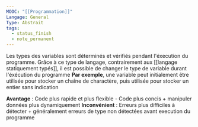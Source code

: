 ```yaml
---
MOOC: "[[Programmation]]"
Langage: General
Type: Abstrait
tags:
  - status_finish
  - note_permanent
---
```

Les types des variables sont déterminés et vérifiés pendant l'éxecution du programme. Grâce à ce type de langage, contrairement aux [[langage statiquement typés]], il est possible de changer le type de variable durant l'éxécution du programme
**Par exemple**, une variable peut initialement être utilisée pour stocker un chaîne de charactère, puis utilisée pour stocker un entier sans indication

**Avantage** : Code plus rapide et plus flexible - Code plus concis + manipuler données plus dynamiquement
**Inconvénient** : Erreurs plus difficiles à détecter + généralement erreurs de type non détectées avant execution du programme
